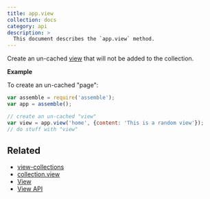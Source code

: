 ```yaml
---
title: app.view
collection: docs
category: api
description: >
  This document describes the `app.view` method.
---
```


Create an un-cached [view](View.md) that will not be added to the collection.

**Example**

To create an un-cached "page":

```js
var assemble = require('assemble');
var app = assemble();

// create an un-cached "view"
var view = app.view('home', {content: 'This is a random view'});
// do stuff with "view"
```

## Related

* [view-collections](view-collections.md)
* [collection.view](/api/collection.view.md)
* [View](/api/view.api.md)
* [View API](/api/view.api.md)